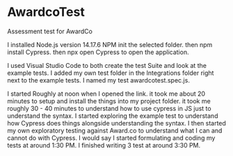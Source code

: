 # AwardcoTest
Assessment test for AwardCo

I installed Node.js version 14.17.6
NPM init the selected folder.
then npm install Cypress.
then npx open Cypress to open the application.

I used Visual Studio Code to both create the test Suite and look at the example tests.
I added my own test folder in the Integrations folder right next to the example tests.
I named my test awardcotest.spec.js.

I started Roughly at noon when I opened the link.
it took me about 20 minutes to setup and install the things into my project folder.
it took me roughly 30 - 40 minutes to understand how to use cypress in JS just to understand the syntax.
I started exploring the example test to understand how Cypress does things alongside understanding the syntax.
I then started my own exploratory testing against Award.co to understand what I can and cannot do with Cypress.
I would say I started formulating and coding my tests at around 1:30 PM.
I finished writing 3 test at around 3:30 PM.

